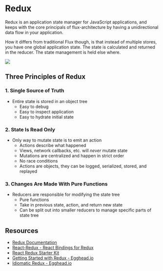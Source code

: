 # Redux

Redux is an application state manager for JavaScript applications, and keeps with the core principals of flux-architecture by having a unidirectional data flow in your application.

How it differs from traditional Flux though, is that instead of multiple stores, you have one global application state. The state is calculated and returned in the reducer. The state management is held else where.

![](../../images/flux.jpg)


## Three Principles of Redux

### 1. Single Source of Truth

- Entire state is stored in an object tree
	- Easy to debug
	- Easy to inspect application
	- Easy to hydrate initial state

### 2. State Is Read Only

- Only way to mutate state is to emit an action
	- Actions describe what happened
	- Views, network callbacks, etc. will _never_ mutate state
	- Mutations are centralized and happen in strict order
	- No race conditions
	- Actions are objects, they can be logged, serialized, stored, and replayed

### 3. Changes Are Made With Pure Functions

- Reducers are responsible for modifying the state tree
	- Pure functions
	- Take in previous state, action, and return new state
	- Can be split out into smaller reducers to manage specific parts of state tree


## Resources

* [Redux Documentation](http://redux.js.org/)
* [React-Redux - React Bindings for Redux](https://github.com/reactjs/react-redux)
* [React Redux Starter Kit](https://github.com/rangle/react-redux-starter)
* [Getting Started with Redux - Egghead.io](https://egghead.io/series/getting-started-with-redux)
* [Idiomatic Redux - Egghead.io](https://egghead.io/courses/building-react-applications-with-idiomatic-redux)
